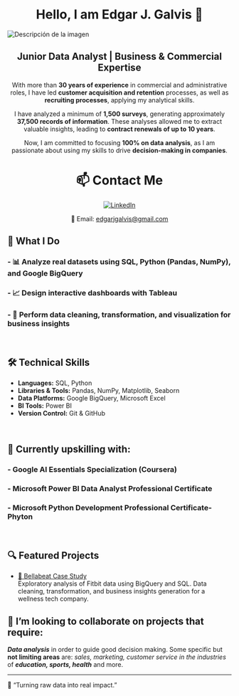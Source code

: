 ## <h1 align="center">Hello, I am Edgar J. Galvis 👋</h1>

<img src=https://github.com/user-attachments/assets/f1cbd775-44cc-4f00-ad9d-924441d56f98 alt="Descripción de la imagen" style="max-width: 100%; height: auto;">

<div align="center">

## Junior Data Analyst | Business & Commercial Expertise

With more than **30 years of experience** in commercial and administrative roles, I have led **customer acquisition and retention** processes, as well as **recruiting processes**, applying my analytical skills.

I have analyzed a minimum of **1,500 surveys**, generating approximately **37,500 records of information**. These analyses allowed me to extract valuable insights, leading to **contract renewals of up to 10 years**.

Now, I am committed to focusing **100% on data analysis**, as I am passionate about using my skills to drive **decision-making in companies**.

# 📫 Contact Me  

[![LinkedIn](https://img.shields.io/badge/LinkedIn-Profile-blue?logo=linkedin&logoColor=white&style=flat)](https://www.linkedin.com/in/edgar-j-galvis)

📧 Email: edgarjgalvis@gmail.com

</div>

<div align="left">
  
## 💼 What I Do

### - 📊 Analyze real datasets using **SQL**, **Python (Pandas, NumPy)**, and **Google BigQuery**
### - 📈 Design interactive dashboards with **Tableau**
### - 🧹 Perform **data cleaning, transformation, and visualization** for business insights

<br>

## 🛠 Technical Skills

- **Languages:** SQL, Python
- **Libraries & Tools:** Pandas, NumPy, Matplotlib, Seaborn
- **Data Platforms:** Google BigQuery, Microsoft Excel
- **BI Tools:** Power BI
- **Version Control:** Git & GitHub
  
</div>

<br>

<div align="left">

##  🌱 Currently upskilling with:

  ###   - Google AI Essentials Specialization (Coursera)
  ###   - Microsoft Power BI Data Analyst Professional Certificate
  ###   - Microsoft Python Development Professional Certificate- Phyton
  
<br>

##  🔍 Featured Projects

- [📁 Bellabeat Case Study](https://github.com/edgarjgalvis/Bellabeat-case-study)  
  Exploratory analysis of Fitbit data using BigQuery and SQL. Data cleaning, transformation, and business insights generation for a wellness tech company.


## 👯 I’m looking to collaborate on projects that require:
   ***Data analysis*** in order to guide good decision making. Some specific but **not limiting areas** are: *sales, marketing, customer service in the industries* of ***education, sports, health*** and more.

---
🧠 “Turning raw data into real impact.”

</div>





<!--
**edgarjgalvis/edgarjgalvis** is a ✨ _special_ ✨ repository because its `README.md` (this file) appears on your GitHub profile.

Here are some ideas to get you started:

- 🔭 I’m currently working on ...
- 🌱 I’m currently learning ...
- 👯 I’m looking to collaborate on ...
- 🤔 I’m looking for help with ...
- 💬 Ask me about ...
- 📫 How to reach me: ...
- 😄 Pronouns: ...
- ⚡ Fun fact: ...
-->
